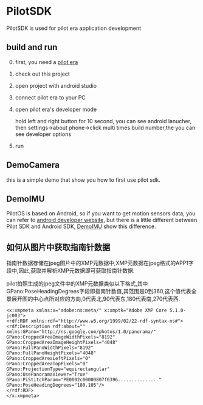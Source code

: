 # PilotSDK
PilotSDK is used for pilot era application development

## build and run

0. first, you need a [pilot era](http://pilot.pisofttech.com/) 

1. check out this project

2. open project with android studio

3. connect pilot era to your PC

4. open pilot era's developer mode

   hold left and right button for 10 second, you can see android lanucher,
   then settings->about phone->click multi times build number,the you can
   see developer options

4. run

## DemoCamera
this is a simple demo that show you how to first use pilot sdk.

## DemoIMU
PilotOS is based on Android, so if you want to get motion sensors data, you can refer to [android developer website](https://developer.android.google.cn/guide/topics/sensors/sensors_motion), but there is a little different between Pilot SDK and Android SDK, [DemoIMU](https://github.com/shenzhenpisofttech/PilotSDK/tree/master/DemoIMU) show this difference.

## 如何从图片中获取指南针数据
指南针数据存储在jpeg图片中的XMP元数据中,XMP元数据在jpeg格式的APP1字段中,因此,获取并解析XMP元数据即可获取指南针数据.

pilot拍照生成的jpeg文件中的XMP元数据类似以下格式,其中GPano:PoseHeadingDegrees字段即指南针数值,其范围是0到360,这个值代表全景展开图的中心点所对应的方向,0代表北,90代表东,180代表南,270代表西.

~~~
<x:xmpmeta xmlns:x="adobe:ns:meta/" x:xmptk="Adobe XMP Core 5.1.0-jc003">
<rdf:RDF xmlns:rdf="http://www.w3.org/1999/02/22-rdf-syntax-ns#">
<rdf:Description rdf:about=""
xmlns:GPano="http://ns.google.com/photos/1.0/panorama/"
GPano:CroppedAreaImageWidthPixels="8192"
GPano:CroppedAreaImageHeightPixels="4048"
GPano:FullPanoWidthPixels="8192"
GPano:FullPanoHeightPixels="4048"
GPano:CroppedAreaLeftPixels="0"
GPano:CroppedAreaTopPixels="0"
GPano:ProjectionType="equirectangular"
GPano:UsePanoramaViewer="True"
GPano:PiStitchParam="PE0002c00000807f0396..............."
GPano:PoseHeadingDegrees="180.105"/>
</rdf:RDF>
</x:xmpmeta>
~~~
